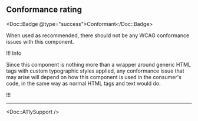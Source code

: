 ## Conformance rating

<!-- Update conformance rating badge with correct status and remove the others -->
<Doc::Badge @type="success">Conformant</Doc::Badge>

When used as recommended, there should not be any WCAG conformance issues with this component.

!!! Info

Since this component is nothing more than a wrapper around generic HTML tags with custom typographic styles applied, any conformance issue that may arise will depend on how this component is used in the consumer's code, in the same way as normal HTML tags and text would do.

!!!

---

<Doc::A11ySupport />
